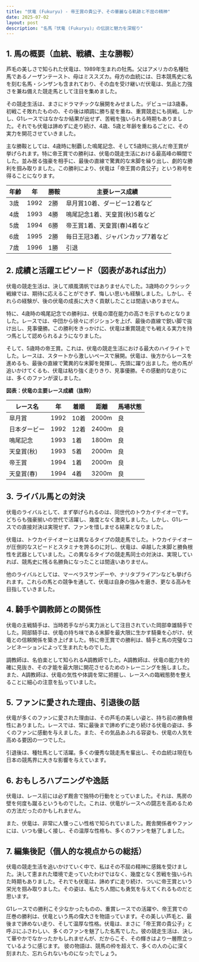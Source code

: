 ```yaml
---
title: "伏竜 (Fukuryu) - 帝王賞の貴公子、その華麗なる軌跡と不屈の精神"
date: 2025-07-02
layout: post
description: "名馬『伏竜 (Fukuryu)』の伝説と魅力を深堀り"
---
```


## 1. 馬の概要（血統、戦績、主な勝鞍）

芦毛の美しさで知られた伏竜は、1989年生まれの牡馬。父はアメリカの名種牡馬であるノーザンテースト、母はミススズカ。母方の血統には、日本競馬史に名を刻む名馬・シンザンも含まれており、その血を受け継いだ伏竜は、気品と力強さを兼ね備えた競走馬として注目を集めました。

その競走生活は、まさにドラマチックな展開をみせました。デビューは3歳春。初戦こそ敗れたものの、その後は順調に勝ち星を重ね、重賞競走にも挑戦。しかし、G1レースではなかなか結果が出せず、苦戦を強いられる時期もありました。それでも伏竜は諦めずに走り続け、4歳、5歳と年齢を重ねるごとに、その実力を開花させていきました。

主な勝鞍としては、4歳時に制覇した鳴尾記念、そして5歳時に挑んだ帝王賞が挙げられます。特に帝王賞での勝利は、伏竜の競走生活における最高峰の瞬間でした。並み居る強豪を相手に、最後の直線で驚異的な末脚を繰り出し、劇的な勝利を掴み取りました。この勝利により、伏竜は「帝王賞の貴公子」という称号を得ることになります。

| 年齢 | 年 | 勝鞍 | 主要レース成績 |
|---|---|---|---|
| 3歳 | 1992 | 2勝 | 皐月賞10着、ダービー12着など |
| 4歳 | 1993 | 4勝 | 鳴尾記念1着、天皇賞(秋)5着など |
| 5歳 | 1994 | 6勝 | 帝王賞1着、天皇賞(春)4着など |
| 6歳 | 1995 | 2勝 | 毎日王冠3着、ジャパンカップ7着など |
| 7歳 | 1996 | 1勝 |  引退 |


## 2. 成績と活躍エピソード（図表があれば出力）

伏竜の競走生活は、決して順風満帆ではありませんでした。3歳時のクラシック戦線では、期待に応えることができず、悔しい思いも経験しました。しかし、それらの経験が、後の伏竜の成長に大きく貢献したことは間違いありません。

特に、4歳時の鳴尾記念での勝利は、伏竜の潜在能力の高さを示すものとなりました。レースでは、中団から徐々にポジションを上げ、最後の直線で鋭い脚で抜け出し、見事優勝。この勝利をきっかけに、伏竜は重賞競走でも戦える実力を持つ馬として認められるようになりました。

そして、5歳時の帝王賞。これは、伏竜の競走生活における最大のハイライトでした。レースは、スタートから激しいペースで展開。伏竜は、後方からレースを進めるも、最後の直線で驚異的な末脚を発揮し、先頭に躍り出ました。他の馬が追いかけてくるも、伏竜は粘り強く走りきり、見事優勝。その感動的な走りには、多くのファンが涙しました。

**図表：伏竜の主要レース成績（抜粋）**

| レース名 | 年 | 着順 | 距離 | 馬場状態 |
|---|---|---|---|---|
| 皐月賞 | 1992 | 10着 | 2000m | 良 |
| 日本ダービー | 1992 | 12着 | 2400m | 良 |
| 鳴尾記念 | 1993 | 1着 | 1800m | 良 |
| 天皇賞(秋) | 1993 | 5着 | 2000m | 良 |
| 帝王賞 | 1994 | 1着 | 2000m | 良 |
| 天皇賞(春) | 1994 | 4着 | 3200m | 良 |


## 3. ライバル馬との対決

伏竜のライバルとして、まず挙げられるのは、同世代のトウカイテイオーです。どちらも強豪揃いの世代で活躍し、幾度となく激突しました。しかし、G1レースでの直接対決は実現せず、ファンを惜しませる結果となりました。

伏竜は、トウカイテイオーとは異なるタイプの競走馬でした。トウカイテイオーが圧倒的なスピードとスタミナを誇るのに対し、伏竜は、卓越した末脚と勝負根性を武器としていました。この異なるタイプの競走馬同士の対決は、実現していれば、競馬史に残る名勝負になったことは間違いありません。


他のライバルとしては、マーベラスサンデーや、ナリタブライアンなども挙げられます。これらの馬との競争を通して、伏竜は自身の強みを磨き、更なる高みを目指していきました。


## 4. 騎手や調教師との関係性

伏竜の主戦騎手は、当時若手ながら実力派として注目されていた岡部幸雄騎手でした。岡部騎手は、伏竜の持ち味である末脚を最大限に生かす騎乗を心がけ、伏竜との信頼関係を築き上げました。特に帝王賞での勝利は、騎手と馬の完璧なコンビネーションによって生まれたものでした。

調教師は、名伯楽として知られるA調教師でした。A調教師は、伏竜の能力を的確に見抜き、その才能を最大限に開花させるためのトレーニングを施しました。また、A調教師は、伏竜の気性や体調を常に把握し、レースへの臨戦態勢を整えることに細心の注意を払っていました。


## 5. ファンに愛された理由、引退後の話

伏竜が多くのファンに愛された理由は、その芦毛の美しい姿と、持ち前の勝負根性にありました。レースでは、常に最後まで諦めずに走り続ける伏竜の姿は、多くのファンに感動を与えました。また、その気品あふれる容姿も、伏竜の人気を高める要因の一つでした。

引退後は、種牡馬として活躍。多くの優秀な競走馬を輩出し、その血統は現在も日本の競馬界に大きな影響を与えています。


## 6. おもしろハプニングや逸話

伏竜は、レース前には必ず厩舎で独特の行動をとっていました。それは、馬房の壁を何度も蹴るというものでした。これは、伏竜がレースへの闘志を高めるための方法だったのかもしれません。

また、伏竜は、非常に人懐っこい性格で知られていました。厩舎関係者やファンには、いつも優しく接し、その温厚な性格も、多くのファンを魅了しました。


## 7. 編集後記（個人的な視点からの総括）

伏竜の競走生活を追いかけていく中で、私はその不屈の精神に感銘を受けました。決して恵まれた環境で走っていたわけではなく、幾度となく苦戦を強いられた時期もありました。それでも伏竜は、諦めずに走り続け、ついに帝王賞という栄光を掴み取りました。その姿は、私たち人間にも勇気を与えてくれるものだと思います。

G1レースでの勝利こそ少なかったものの、重賞レースでの活躍や、帝王賞での圧巻の勝利は、伏竜という馬の偉大さを物語っています。その美しい芦毛と、最後まで諦めない走り、そして温厚な性格。伏竜は、まさに「帝王賞の貴公子」と呼ぶにふさわしい、多くのファンを魅了した名馬でした。彼の競走生活は、決して華やかでなかったかもしれませんが、だからこそ、その輝きはより一層際立っているように感じます。  彼の物語は、競馬の枠を超えて、多くの人の心に深く刻まれた、忘れられないものになったでしょう。
